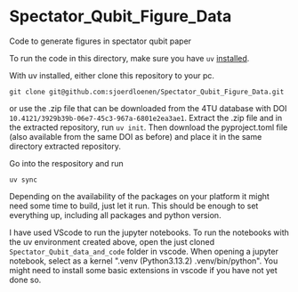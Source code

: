 # Spectator_Qubit_Figure_Data
Code to generate figures in spectator qubit paper

To run the code in this directory, make sure you have `uv` [installed](https://docs.astral.sh/uv/getting-started/installation/).

With uv installed, either clone this repository to your pc. 
```
git clone git@github.com:sjoerdloenen/Spectator_Qubit_Figure_Data.git
```
or use the .zip file that can be downloaded from the 4TU database with DOI `10.4121/3929b39b-06e7-45c3-967a-6801e2ea3ae1`. Extract the .zip file and in the extracted repository, run `uv init`. Then download the pyproject.toml file (also available from the same DOI as before) and place it in the same directory extracted repository. 

Go into the respository and run
```
uv sync
```
Depending on the availability of the packages on your platform it might need some time to build, just let it run.
This should be enough to set everything up, including all packages and python version.

I have used VScode to run the jupyter notebooks. To run the notebooks with the uv environment created above, open the just cloned `Spectator_Qubit_data_and_code` folder in vscode. When opening a jupyter notebook, select as a kernel ".venv (Python3.13.2) .venv/bin/python". 
You might need to install some basic extensions in vscode if you have not yet done so.
